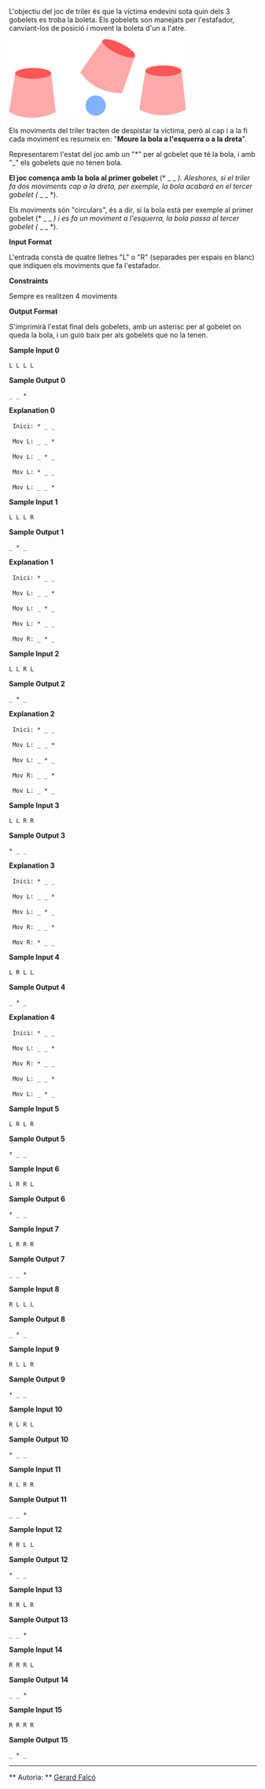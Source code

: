 L'objectiu del joc de triler és que la víctima endevini sota quin dels 3
gobelets es troba la boleta. Els gobelets son manejats per l'estafador,
canviant-los de posició i movent la boleta d'un a l'atre.

![image](1570732092-eeaae46518-path4680.png)

Els moviments del triler tracten de despistar la víctima, però al cap i
a la fi cada moviment es resumeix en: "**Moure la bola a l'esquerra o a
la dreta**".

Representarem l'estat del joc amb un "\*" per al gobelet que té la bola,
i amb "\_" els gobelets que no tenen bola.

**El joc comença amb la bola al primer gobelet** (\* \_ \_ *).
Aleshores, si el triler fa dos moviments cap a la dreta, per exemple, la
bola acabará en el tercer gobelet (* \_ \_ \*).

Els moviments són "circulars", és a dir, si la bola està per exemple al
primer gobelet (\* \_ \_ *) i es fa un moviment a l'esquerra, la bola
passa al tercer gobelet (* \_ \_ \*).

**Input Format**

L'entrada consta de quatre lletres "L" o "R" (separades per espais en
blanc) que indiquen els moviments que fa l'estafador.

**Constraints**

Sempre es realitzen 4 moviments

**Output Format**

S'imprimirà l'estat final dels gobelets, amb un asterisc per al gobelet
on queda la bola, i un guió baix per als gobelets que no la tenen.

**Sample Input 0**

    L L L L 

**Sample Output 0**

    _ _ *

**Explanation 0**

`  Inici: * _ _ `

`  Mov L: _ _ * `

`  Mov L: _ * _ `

`  Mov L: * _ _ `

`  Mov L: _ _ * `

**Sample Input 1**

    L L L R 

**Sample Output 1**

    _ * _

**Explanation 1**

`  Inici: * _ _ `

`  Mov L: _ _ * `

`  Mov L: _ * _ `

`  Mov L: * _ _ `

`  Mov R: _ * _ `

**Sample Input 2**

    L L R L 

**Sample Output 2**

    _ * _

**Explanation 2**

`  Inici: * _ _ `

`  Mov L: _ _ * `

`  Mov L: _ * _ `

`  Mov R: _ _ * `

`  Mov L: _ * _ `

**Sample Input 3**

    L L R R 

**Sample Output 3**

    * _ _

**Explanation 3**

`  Inici: * _ _ `

`  Mov L: _ _ * `

`  Mov L: _ * _ `

`  Mov R: _ _ * `

`  Mov R: * _ _ `

**Sample Input 4**

    L R L L 

**Sample Output 4**

    _ * _

**Explanation 4**

`  Inici: * _ _ `

`  Mov L: _ _ * `

`  Mov R: * _ _ `

`  Mov L: _ _ * `

`  Mov L: _ * _ `

**Sample Input 5**

    L R L R 

**Sample Output 5**

    * _ _

**Sample Input 6**

    L R R L 

**Sample Output 6**

    * _ _

**Sample Input 7**

    L R R R 

**Sample Output 7**

    _ _ *

**Sample Input 8**

    R L L L 

**Sample Output 8**

    _ * _

**Sample Input 9**

    R L L R 

**Sample Output 9**

    * _ _

**Sample Input 10**

    R L R L 

**Sample Output 10**

    * _ _

**Sample Input 11**

    R L R R 

**Sample Output 11**

    _ _ *

**Sample Input 12**

    R R L L 

**Sample Output 12**

    * _ _

**Sample Input 13**

    R R L R 

**Sample Output 13**

    _ _ *

**Sample Input 14**

    R R R L 

**Sample Output 14**

    _ _ *

**Sample Input 15**

    R R R R 

**Sample Output 15**

    _ * _

----------

** Autoria: **
[Gerard Falcó](https://github.com/gerardfp)

